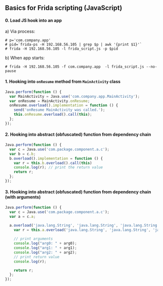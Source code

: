 ## Basics for Frida scripting (JavaScript)

#### 0. Load JS hook into an app

a) Via process:
```
# p='com.company.app'
# pid=`frida-ps -H 192.168.56.105 | grep $p | awk '{print $1}'`
# frida -H 192.168.56.105 -l frida_script.js -p $pid
```

b) When app starts:
```
# frida -H 192.168.56.105 -f com.company.app  -l frida_script.js --no-pause
```


#### 1. Hooking into `onResume` method from `MainActivity` class

```js
Java.perform(function () {
  var MainActivity = Java.use('com.company.app.MainActivity');
  var onResume = MainActivity.onResume;
  onResume.overload().implementation = function () {
    send('onResume MainActivity was called.');
    this.onResume.overload().call(this);
  };
});
```

#### 2. Hooking into abstract (obfuscated) function from dependency chain

```js
Java.perform(function () {
  var c = Java.use('com.package.component.a.c');
  var b = c.b;
  b.overload().implementation = function () {
    var r = this.b.overload().call(this)
    console.log(r); // print the return value    
    return r;
  };
});
```

#### 3. Hooking into abstract (obfuscated) function from dependency chain (with arguments)

```js
Java.perform(function () {
  var c = Java.use('com.package.component.a.c');
  var a = c.a;

  a.overload('java.lang.String', 'java.lang.String', 'java.lang.String').implementation = function (arg0, arg1, arg2) {
    var r = this.a.overload('java.lang.String', 'java.lang.String', 'java.lang.String').call(this, arg0, arg1, arg2);
    
    // print arguments
    console.log("arg0: " + arg0);
    console.log("arg1: " + arg1);
    console.log("arg2: " + arg2);
    // print return value
    console.log(r);

    return r;
  };
});
```
